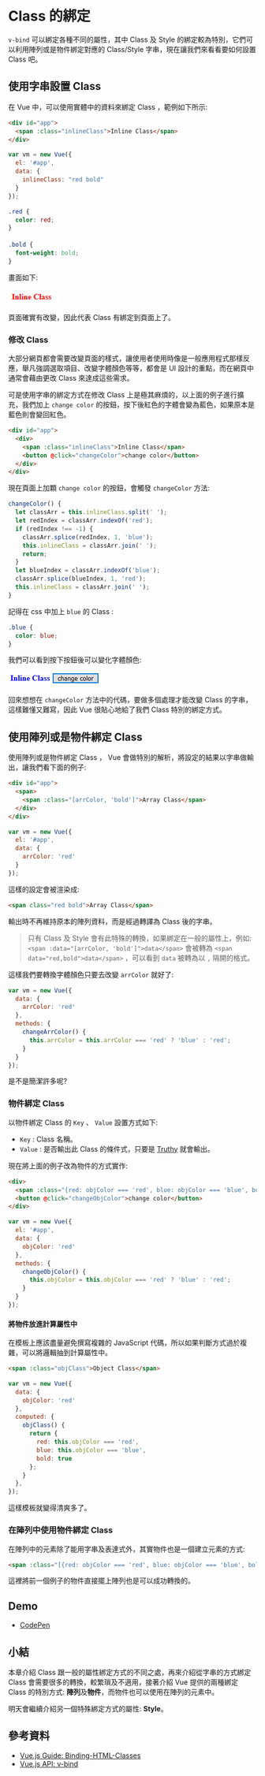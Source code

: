 # Class 的綁定

`v-bind` 可以綁定各種不同的屬性，其中 Class 及 Style 的綁定較為特別，它們可以利用陣列或是物件綁定對應的 Class/Style 字串，現在讓我們來看看要如何設置 Class 吧。

## 使用字串設置 Class

在 Vue 中，可以使用實體中的資料來綁定 Class ，範例如下所示:

```html
<div id="app">
  <span :class="inlineClass">Inline Class</span>
</div>
```

```js
var vm = new Vue({
  el: '#app',
  data: {
    inlineClass: "red bold"
  }
});
```

```css
.red {
  color: red;
}

.bold {
  font-weight: bold;
}
```

畫面如下:

![inlineclassinitial](image\09_Class\inlineclassinitial.png)

頁面確實有改變，因此代表 Class 有綁定到頁面上了。

### 修改 Class

大部分網頁都會需要改變頁面的樣式，讓使用者使用時像是一般應用程式那樣反應，舉凡強調選取項目、改變字體顏色等等，都會是 UI 設計的重點，而在網頁中通常會藉由更改 Class 來達成這些需求。

可是使用字串的綁定方式在修改 Class 上是極其麻煩的，以上面的例子進行擴充，我們加上 `change color` 的按鈕，按下後紅色的字體會變為藍色，如果原本是藍色則會變回紅色。

```html
<div id="app">
  <div>
    <span :class="inlineClass">Inline Class</span>
    <button @click="changeColor">change color</button>
  </div>
</div>
```

現在頁面上加顆 `change color` 的按鈕，會觸發 `changeColor` 方法:

```js
changeColor() {
  let classArr = this.inlineClass.split(' ');
  let redIndex = classArr.indexOf('red');
  if (redIndex !== -1) {
    classArr.splice(redIndex, 1, 'blue');
    this.inlineClass = classArr.join(' ');
    return;
  }
  let blueIndex = classArr.indexOf('blue');
  classArr.splice(blueIndex, 1, 'red');
  this.inlineClass = classArr.join(' ');
}
```

記得在 css 中加上 `blue` 的 Class :

```css
.blue {
  color: blue;
}
```

我們可以看到按下按鈕後可以變化字體顏色:

![inlineclasschange](image\09_Class\inlineclasschange.png)

回來想想在 `changeColor` 方法中的代碼，要做多個處理才能改變 Class 的字串，這樣難懂又難寫，因此 Vue 很貼心地給了我們 Class 特別的綁定方式。

## 使用陣列或是物件綁定 Class

使用陣列或是物件綁定 Class ， Vue 會做特別的解析，將設定的結果以字串做輸出，讓我們看下面的例子:

```html
<div id="app">
  <span>
    <span :class="[arrColor, 'bold']">Array Class</span>
  </div>
</div>
```

```js
var vm = new Vue({
  el: '#app',
  data: {
    arrColor: 'red'
  }
});
```

這樣的設定會被渲染成:

```html
<span class="red bold">Array Class</span>
```

輸出時不再維持原本的陣列資料，而是經過轉譯為 Class 後的字串。

> 只有 Class 及 Style 會有此特殊的轉換，如果綁定在一般的屬性上，例如: `<span :data="[arrColor, 'bold']">data</span>` 會被轉為 `<span data="red,bold">data</span>` ，可以看到 `data` 被轉為以 `,` 隔開的格式。

這樣我們要轉換字體顏色只要去改變 `arrColor` 就好了:

```js
var vm = new Vue({
  data: {
    arrColor: 'red'
  },
  methods: {
    changeArrColor() {
      this.arrColor = this.arrColor === 'red' ? 'blue' : 'red';
    }
  }
});
```

是不是簡潔許多呢?

### 物件綁定 Class

以物件綁定 Class 的 `Key` 、 `Value` 設置方式如下:

* `Key` : Class 名稱。
* `Value` : 是否輸出此 Class 的條件式，只要是 [Truthy](https://developer.mozilla.org/en-US/docs/Glossary/Truthy) 就會輸出。

現在將上面的例子改為物件的方式實作:

```html
<div>
  <span :class="{red: objColor === 'red', blue: objColor === 'blue', bold: true}">Object Class</span>
  <button @click="changeObjColor">change color</button>
</div>
```

```js
var vm = new Vue({
  el: '#app',
  data: {
    objColor: 'red'
  },
  methods: {
    changeObjColor() {
      this.objColor = this.objColor === 'red' ? 'blue' : 'red';
    }
  }
});
```

#### 將物件放進計算屬性中

在模板上應該盡量避免撰寫複雜的 JavaScript 代碼，所以如果判斷方式過於複雜，可以將邏輯抽到計算屬性中。

```html
<span :class="objClass">Object Class</span>
```

```js
var vm = new Vue({
  data: {
    objColor: 'red'
  },
  computed: {
    objClass() {
      return {
        red: this.objColor === 'red', 
        blue: this.objColor === 'blue', 
        bold: true
      };
    }
  },
});
```

這樣模板就變得清爽多了。

### 在陣列中使用物件綁定 Class

在陣列中的元素除了能用字串及表達式外，其實物件也是一個建立元素的方式:

```html
<span :class="[{red: objColor === 'red', blue: objColor === 'blue', bold: true}, 'bold']">Object in Array Class</span>
```

這裡將前一個例子的物件直接擺上陣列也是可以成功轉換的。

## Demo

* [CodePen](https://codepen.io/peterhpchen/pen/VEVPWo)

## 小結

本章介紹 Class 跟一般的屬性綁定方式的不同之處，再來介紹從字串的方式綁定 Class 會需要很多的轉換，較繁瑣及不適用，接著介紹 Vue 提供的兩種綁定 Class 的特別方式: **陣列**及**物件**，而物件也可以使用在陣列的元素中。

明天會繼續介紹另一個特殊綁定方式的屬性: **Style**。

## 參考資料

* [Vue.js Guide: Binding-HTML-Classes](https://vuejs.org/v2/guide/class-and-style.html#Binding-HTML-Classes)
* [Vue.js API: v-bind](https://vuejs.org/v2/api/#v-bind)